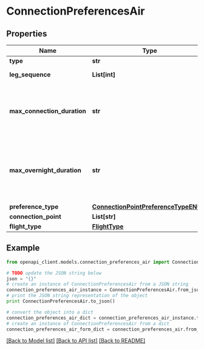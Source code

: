 # ConnectionPreferencesAir


## Properties
Name | Type | Description | Notes
------------ | ------------- | ------------- | -------------
**type** | **str** |  | [optional] 
**leg_sequence** | **List[int]** | Leg sequence | [optional] 
**max_connection_duration** | **str** | The maximum acceptable duration of the connection ISO8601 | [optional] 
**max_overnight_duration** | **str** | The maximum acceptable overnight duration of the connection ISO8601 | [optional] 
**preference_type** | [**ConnectionPointPreferenceTypeENUM**](ConnectionPointPreferenceTypeENUM.md) |  | [optional] 
**connection_point** | **List[str]** |  | [optional] 
**flight_type** | [**FlightType**](FlightType.md) |  | [optional] 

## Example

```python
from openapi_client.models.connection_preferences_air import ConnectionPreferencesAir

# TODO update the JSON string below
json = "{}"
# create an instance of ConnectionPreferencesAir from a JSON string
connection_preferences_air_instance = ConnectionPreferencesAir.from_json(json)
# print the JSON string representation of the object
print ConnectionPreferencesAir.to_json()

# convert the object into a dict
connection_preferences_air_dict = connection_preferences_air_instance.to_dict()
# create an instance of ConnectionPreferencesAir from a dict
connection_preferences_air_form_dict = connection_preferences_air.from_dict(connection_preferences_air_dict)
```
[[Back to Model list]](../README.md#documentation-for-models) [[Back to API list]](../README.md#documentation-for-api-endpoints) [[Back to README]](../README.md)


